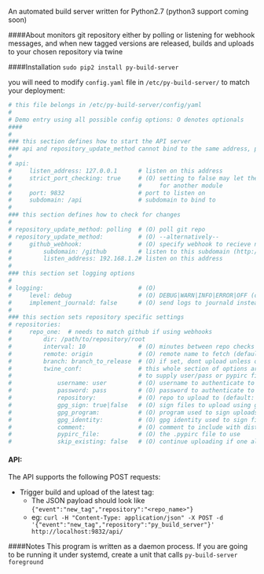 An automated build server written for Python2.7 (python3 support coming soon)

####About
monitors git repository either by polling or listening for webhook messages, and when new tagged versions are released, builds and uploads to your chosen repository via twine

####Installation
`sudo pip2 install py-build-server`

you will need to modify `config.yaml` file in `/etc/py-build-server/` to match your deployment:

```yaml
# this file belongs in /etc/py-build-server/config/yaml
#
# Demo entry using all possible config options: O denotes optionals
####
#
### this section defines how to start the API server
### api and repository_update_method cannot bind to the same address, port and subdomain
#
# api:
#     listen_address: 127.0.0.1      # listen on this address
#     strict_port_checking: true     # (O) setting to false may let the api accept requests intended
#                                    #     for another module
#     port: 9832                     # port to listen on
#     subdomain: /api                # subdomain to bind to
#
### this section defines how to check for changes
#
# repository_update_method: polling  # (O) poll git repo
# repository_update_method:          # (O) --alternatively--
#     github_webhook:                # (O) specify webhook to recieve notifications from github
#         subdomain: /github         # listen to this subdomain (http://<your_url/)
#         listen_address: 192.168.1.2# listen on this address
#
### this section set logging options
#
# logging:                           # (O)
#     level: debug                   # (O) DEBUG|WARN|INFO|ERROR|OFF (case doesnt matter)
#     implement_journald: false      # (O) send logs to journald instead
#
### this section sets repository specific settings
# repositories:
#     repo_one:  # needs to match github if using webhooks
#         dir: /path/to/repository/root
#         interval: 10               # (O) minutes between repo checks (only needed if polling)
#         remote: origin             # (O) remote name to fetch (default: origin)
#         branch: branch_to_release  # (O) if set, dont upload unless on this branch
#         twine_conf:                # this whole section of options are optional, but you will need
#                                    # to supply user/pass or pypirc file
#             username: user         # (O) username to authenticate to repository as
#             password: pass         # (O) password to authenticate to repository with
#             repository:            # (O) repo to upload to (default: pypi)
#             gpg_sign: true|false   # (O) sign files to upload using gpg
#             gpg_program:           # (O) program used to sign uploads(default: gpg)
#             gpg_identity:          # (O) gpg identity used to sign files
#             comment:               # (O) comment to include with distribution file
#             pypirc_file:           # (O) the .pypirc file to use
#             skip_existing: false   # (O) continue uploading if one already exists
```
#### API:
The API supports the following POST requests:
- Trigger build and upload of the latest tag:
  - The JSON payload should look like `{"event":"new_tag","repository":"<repo_name>"}` 
  - eg: `curl -H "Content-Type: application/json" -X POST -d '{"event":"new_tag","repository":"py_build_server"}' http://localhost:9832/api/`
  
####Notes
This program is written as a daemon process.
If you are going to be running it under systemd, create a unit that calls `py-build-server foreground`

